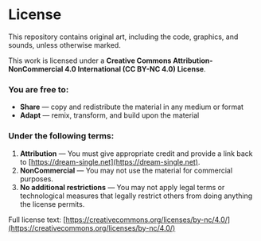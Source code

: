 # License

This repository contains original art, including the code, graphics, and sounds, unless otherwise marked.

This work is licensed under a **Creative Commons Attribution-NonCommercial 4.0 International (CC BY-NC 4.0) License**.

### You are free to:
- **Share** — copy and redistribute the material in any medium or format
- **Adapt** — remix, transform, and build upon the material

### Under the following terms:
1. **Attribution** — You must give appropriate credit and provide a link back to [https://dream-single.net](https://dream-single.net).
2. **NonCommercial** — You may not use the material for commercial purposes.
3. **No additional restrictions** — You may not apply legal terms or technological measures that legally restrict others from doing anything the license permits.

Full license text: [https://creativecommons.org/licenses/by-nc/4.0/](https://creativecommons.org/licenses/by-nc/4.0/)
